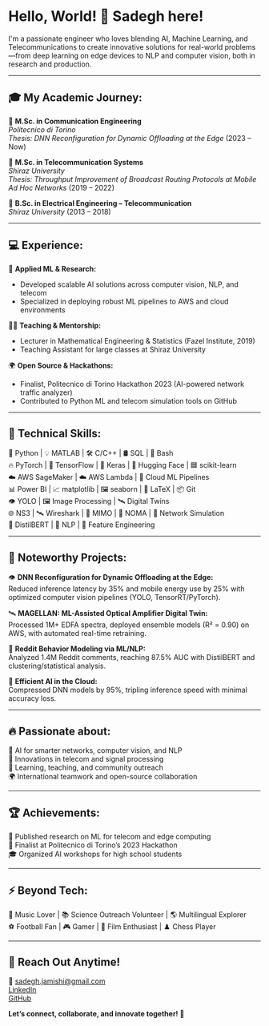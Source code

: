 # Hello, World! 👋 Sadegh here!

I'm a passionate engineer who loves blending AI, Machine Learning, and Telecommunications to create innovative solutions for real-world problems—from deep learning on edge devices to NLP and computer vision, both in research and production.

---

## 🎓 My Academic Journey:

🔹 **M.Sc. in Communication Engineering**  
*Politecnico di Torino*  
*Thesis: DNN Reconfiguration for Dynamic Offloading at the Edge* (2023 – Now)

🔸 **M.Sc. in Telecommunication Systems**  
*Shiraz University*  
*Thesis: Throughput Improvement of Broadcast Routing Protocols at Mobile Ad Hoc Networks* (2019 – 2022)

🔸 **B.Sc. in Electrical Engineering – Telecommunication**  
*Shiraz University* (2013 – 2018)

---

## 💻 Experience:

🚀 **Applied ML & Research:**  
- Developed scalable AI solutions across computer vision, NLP, and telecom  
- Specialized in deploying robust ML pipelines to AWS and cloud environments

🧑‍🏫 **Teaching & Mentorship:**  
- Lecturer in Mathematical Engineering & Statistics (Fazel Institute, 2019)  
- Teaching Assistant for large classes at Shiraz University

🌍 **Open Source & Hackathons:**  
- Finalist, Politecnico di Torino Hackathon 2023 (AI-powered network traffic analyzer)  
- Contributed to Python ML and telecom simulation tools on GitHub

---

## 🚀 Technical Skills:

🐍 Python | 💡 MATLAB | 🛠️ C/C++ | 🛢️ SQL | 🐧 Bash  
🔥 PyTorch | 🧠 TensorFlow | 🧬 Keras | 🤗 Hugging Face | 🟦 scikit-learn  
☁️ AWS SageMaker | ☁️ AWS Lambda | 🔄 Cloud ML Pipelines  
📊 Power BI | 📈 matplotlib | 🖼️ seaborn | 📃 LaTeX | 📦 Git  
👁️ YOLO | 🖼️ Image Processing | 🛰️ Digital Twins  
🌐 NS3 | 🛰️ Wireshark | 📶 MIMO | 🔗 NOMA | 📡 Network Simulation  
📖 DistilBERT | 🧩 NLP | 🧹 Feature Engineering  

---

## 🌟 Noteworthy Projects:

👁️ **DNN Reconfiguration for Dynamic Offloading at the Edge:**  
Reduced inference latency by 35% and mobile energy use by 25% with optimized computer vision pipelines (YOLO, TensorRT/PyTorch).

🛰️ **MAGELLAN: ML-Assisted Optical Amplifier Digital Twin:**  
Processed 1M+ EDFA spectra, deployed ensemble models (R² = 0.90) on AWS, with automated real-time retraining.

🤖 **Reddit Behavior Modeling via ML/NLP:**  
Analyzed 1.4M Reddit comments, reaching 87.5% AUC with DistilBERT and clustering/statistical analysis.

🚗 **Efficient AI in the Cloud:**  
Compressed DNN models by 95%, tripling inference speed with minimal accuracy loss.

---

## 🔥 Passionate about:

🤖 AI for smarter networks, computer vision, and NLP  
📡 Innovations in telecom and signal processing  
🧠 Learning, teaching, and community outreach  
🌍 International teamwork and open-source collaboration

---

## 🏆 Achievements:

📜 Published research on ML for telecom and edge computing  
🏅 Finalist at Politecnico di Torino’s 2023 Hackathon  
🎓 Organized AI workshops for high school students

---

## ⚡ Beyond Tech:

🎸 Music Lover | 📚 Science Outreach Volunteer | 🌎 Multilingual Explorer  
⚽ Football Fan | 🎮 Gamer | 🎥 Film Enthusiast | ♟️ Chess Player

---

## 📩 Reach Out Anytime!

📧 sadegh.jamishi@gmail.com  
[LinkedIn](https://www.linkedin.com/in/sadegh-jamishi)  
[GitHub](https://github.com/itwsadegh)  

**Let’s connect, collaborate, and innovate together! 🚀**
